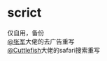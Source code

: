 # scrict
仅自用，备份  
[@张军](https://github.com/28413761)大佬的去广告重写   
[@Cuttlefish](https://github.com/28413761)大佬的safari搜索重写
